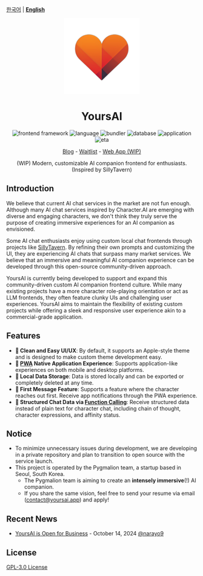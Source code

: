 [한국어](README.md) | [**English**](/READMEs/en.md)

<div align="center">

<img src="./logo.png" width="200" height="200">

# YoursAI

<p align="center">
  <img src='https://img.shields.io/badge/frontend framework-react-orange.svg?style=shields' alt="frontend framework"/>
  <img alt='language' src='https://img.shields.io/badge/language-typescript-brightgreen.svg?style=shields'/>
  <img alt="bundler" src="https://img.shields.io/badge/bundler-vite-darkblue.svg?style=shields"/>
  <img alt="database" src="https://img.shields.io/badge/database-dexie-yellow.svg?style=shields"/>
  <img alt="application" src="https://img.shields.io/badge/application-pwa ready-blue.svg?style=shields"/>
  <img alt="eta" src="https://img.shields.io/badge/ETA-end of november-red.svg?style=shields"/>
</p>

<p align="center">
  <a href="https://blog.yoursai.app">Blog</a> - <a href="https://form.yoursai.app/waitlist">Waitlist</a> - <a href="https://yoursai.app">Web App (WIP)</a> 
</p>

(WIP) Modern, customizable AI companion frontend for enthusiasts. (Inspired by SillyTavern)

</div>



## Introduction

We believe that current AI chat services in the market are not fun enough.
Although many AI chat services inspired by Character.AI are emerging with diverse and engaging characters,
we don't think they truly serve the purpose of creating immersive experiences for an AI companion as envisioned.

Some AI chat enthusiasts enjoy using custom local chat frontends through projects like [SillyTavern](https://github.com/SillyTavern/SillyTavern/tree/release/src).
By refining their own prompts and customizing the UI, they are experiencing AI chats that surpass many market services.
We believe that an immersive and meaningful AI companion experience can be developed through this open-source community-driven approach.

YoursAI is currently being developed to support and expand this community-driven custom AI companion frontend culture.
While many existing projects have a more character role-playing orientation or act as LLM frontends,
they often feature clunky UIs and challenging user experiences.
YoursAI aims to maintain the flexibility of existing custom projects while offering a sleek and responsive user experience akin to a commercial-grade application.

## Features

- **🎨 Clean and Easy UI/UX**: By default, it supports an Apple-style theme and is designed to make custom theme development easy.
- **📱 [PWA](https://developer.mozilla.org/docs/Web/Progressive_web_apps/Tutorials/js13kGames) Native Application Experience**: Supports application-like experiences on both mobile and desktop platforms.
- **💾 Local Data Storage**: Data is stored locally and can be exported or completely deleted at any time.
- **📩 First Message Feature**: Supports a feature where the character reaches out first. Receive app notifications through the PWA experience.
- **🧠 Structured Chat Data via [Function Calling](https://platform.openai.com/docs/guides/function-calling)**: Receive structured data instead of plain text for character chat, including chain of thought, character expressions, and affinity status.

## Notice
- To minimize unnecessary issues during development, we are developing in a private repository and plan to transition to open source with the service launch.
- This project is operated by the Pygmalion team, a startup based in Seoul, South Korea.
  - The Pygmalion team is aiming to create an **intensely immersive**(!) AI companion.
  - If you share the same vision, feel free to send your resume via email ([contact@yoursai.app](mailto:contact@yoursai.app)) and apply!

## Recent News

- [YoursAI is Open for Business](https://blog.yoursai.app/yoursai-first-post/) - October 14, 2024 [@narayo9](https://github.com/narayo9)


## License

[GPL-3.0 License](../LICENSE)
